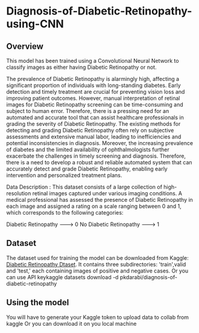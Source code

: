 # Diagnosis-of-Diabetic-Retinopathy-using-CNN

## Overview
This model has been trained using a Convolutional Neural Network to classify images as either having Diabetic Retinopathy or not.

The prevalence of Diabetic Retinopathy is alarmingly high, affecting a significant proportion of individuals with long-standing diabetes. Early detection and timely treatment are crucial for preventing vision loss and improving patient outcomes. However, manual interpretation of retinal images for Diabetic Retinopathy screening can be time-consuming and subject to human error. Therefore, there is a pressing need for an automated and accurate tool that can assist healthcare professionals in grading the severity of Diabetic Retinopathy.
The existing methods for detecting and grading Diabetic Retinopathy often rely on subjective assessments and extensive manual labor, leading to inefficiencies and potential inconsistencies in diagnosis. Moreover, the increasing prevalence of diabetes and the limited availability of ophthalmologists further exacerbate the challenges in timely screening and diagnosis. Therefore, there is a need to develop a robust and reliable automated system that can accurately detect and grade Diabetic Retinopathy, enabling early intervention and personalized treatment plans.


Data Description :
This dataset consists of a large collection of high-resolution retinal images captured under various imaging conditions. A medical professional has assessed the presence of Diabetic Retinopathy in each image and assigned a rating on a scale ranging between 0 and 1, which corresponds to the following categories:

Diabetic Retinopathy ---> 0
No Diabetic Retinopathy ---> 1

## Dataset
The dataset used for training the model can be downloaded from Kaggle: [Diabetic Retinopathy Dtaset](https://www.kaggle.com/datasets/pkdarabi/diagnosis-of-diabetic-retinopathy).
It contains three subdirectories: 'train',valid and 'test,' each containing images of positive and negative cases.
Or you can use API keykaggle datasets download -d pkdarabi/diagnosis-of-diabetic-retinopathy

## Using the model
You will have to generate your Kaggle token to upload data to collab from kaggle Or you can download it on you local machine
